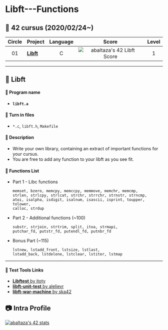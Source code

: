 # Libft---Functions

## :notebook_with_decorative_cover: 42 cursus (2020/02/24~)

| Circle | Project                                                                              |            Language            |                                      Score                                       |  Level   |
| :----: | :----------------------------------------------------------------------------------- | :----------------------------: | :------------------------------------------------------------------------------: | :------: |
|   01   | [**Libft**](https://github.com/andrepinto77/42Cursus---Libft) | C | ![abaltaza's 42 Libft Score](https://badge42.vercel.app/api/v2/clai1kz3g00300fmq6tx713ow/project/2865610) | 1                 

---

## :notebook_with_decorative_cover: Libft

#### :page_facing_up: Program name

- **`libft.a`**

#### :page_facing_up: Turn in files

- `*.c`, `libft.h`, `Makefile`

#### :page_facing_up: Description

- Write your own library, containing an extract of important functions for your cursus.
- You are free to add any function to your libft as you see fit.

#### :page_facing_up: Functions List

- Part 1 - Libc functions

  ```
  memset, bzero, memcpy, memccpy, memmove, memchr, memcmp,
  strlen, strlcpy, strlcat, strchr, strrchr, strnstr, strncmp,
  atoi, isalpha, isdigit, isalnum, isascii, isprint, toupper, tolower,
  calloc, strdup
  ```

- Part 2 - Additional functions (~100)

  ```
  substr, strjoin, strtrim, split, itoa, strmapi,
  putchar_fd, putstr_fd, putendl_fd, putnbr_fd
  ```

- Bonus Part (~115)

  ```
  lstnew, lstadd_front, lstsize, lstlast,
  lstadd_back, lstdelone, lstclear, lstiter, lstmap
  ```

------

#### :link: Test Tools Links

- [**Libftest** by jtoty](https://github.com/jtoty/Libftest)
- [**libft-unit-test** by alelievr](https://github.com/alelievr/libft-unit-test)
- [**libft-war-machine** by ska42](https://github.com/ska42/libft-war-machine)


## :camera: Intra Profile

[![abaltaza's 42 stats](https://badge42.vercel.app/api/v2/clai1kz3g00300fmq6tx713ow/stats?cursusId=21&coalitionId=237)](https://github.com/JaeSeoKim/badge42)
